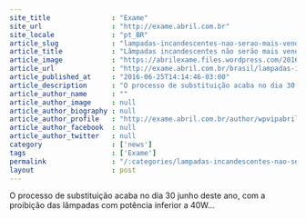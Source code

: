 ```yaml
---
site_title               : "Exame"
site_url                 : "http://exame.abril.com.br"
site_locale              : "pt_BR"
article_slug             : "lampadas-incandescentes-nao-serao-mais-vendidas-no-brasil"
article_title            : "Lâmpadas incandescentes não serão mais vendidas no Brasil"
article_image            : "https://abrilexame.files.wordpress.com/2016/09/size_960_16_9_lampada-ideia3.jpg?quality=70&strip=all&w=960"
article_url              : "http://exame.abril.com.br/brasil/lampadas-incandescentes-nao-serao-mais-vendidas-no-brasil/"
article_published_at     : "2016-06-25T14:14:46-03:00"
article_description      : "O processo de substituição acaba no dia 30 junho deste ano, com a proibição das lâmpadas com potência inferior a 40W..."
article_author_name      : ""
article_author_image     : null
article_author_biography : null
article_author_profile   : "http://exame.abril.com.br/author/wpvipabril/"
article_author_facebook  : null
article_author_twitter   : null
category                 : ['news']
tags                     : ['Exame']
permalink                : "/:categories/lampadas-incandescentes-nao-serao-mais-vendidas-no-brasil/"
layout                   : post
---
```


O processo de substituição acaba no dia 30 junho deste ano, com a proibição das lâmpadas com potência inferior a 40W...

